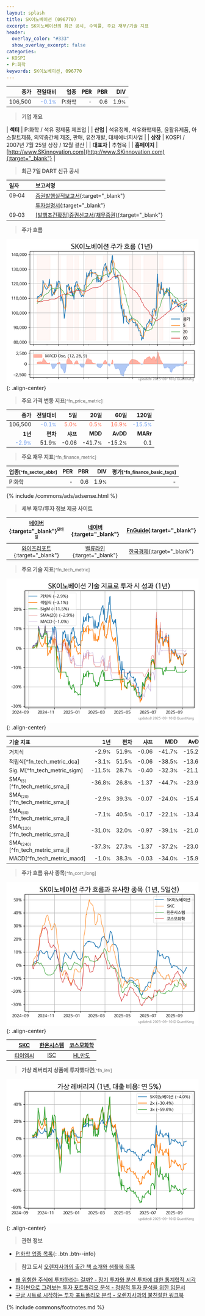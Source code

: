 ```yaml
---
layout: splash
title: SK이노베이션 (096770)
excerpt: SK이노베이션의 최근 공시, 수익률, 주요 재무/기술 지표
header:
  overlay_color: "#333"
  show_overlay_excerpt: false
categories:
- KOSPI
- P:화학
keywords: SK이노베이션, 096770
---
```


| **종가** | **전일대비** | **업종** | **PER** | **PBR** | **DIV** |
| -------: | -----------: | -------: | ------: | ------: | ------: |
| 106,500 | <span style="color: cornflowerblue">-0.1<small>%</small></span> | P:화학 | - | 0.6 | 1.9<small>%</small> |

<!-- more -->


> **기업 개요**<a id="company"></a>

| <span style="white-space:nowrap;">**섹터**</span> | P:화학 / 석유 정제품 제조업 |
| <span style="white-space:nowrap;">**산업**</span> | 석유정제, 석유화학제품, 윤활유제품, 아스팔트제품, 의약중간체 제조, 판매, 유전개발, 대체에너지사업 |
| <span style="white-space:nowrap;">**상장**</span> | KOSPI / 2007년 7월 25일 상장 / 12월 결산 |
| <span style="white-space:nowrap;">**대표자**</span> | 추형욱 |
| <span style="white-space:nowrap;">**홈페이지**</span> | [http://www.SKinnovation.com](http://www.SKinnovation.com){:target="_blank"} |


> **최근 7일 DART 신규 공시**<a id="dart"></a>

| **일자** |      | **보고서명** |
| :------- | :--- | :----------- |
| 09&#x2011;04 | | [증권발행실적보고서](https://dart.fss.or.kr/dsaf001/main.do?rcpNo=20250904000349){:target="_blank"} |
|  | | [투자설명서](https://dart.fss.or.kr/dsaf001/main.do?rcpNo=20250904000006){:target="_blank"} |
| 09&#x2011;03 | | [[발행조건확정]증권신고서(채무증권)](https://dart.fss.or.kr/dsaf001/main.do?rcpNo=20250903000374){:target="_blank"} |


> **주가 흐름**<a id="price"></a>

![096770](/stock/images/096770.png){: .align-center}


> **주요 가격 변동 지표**<small>[^fn_price_metric]</small>

| **종가** | **전일대비** | **5일** | **20일** | **60일** | **120일** |
| -------: | -----------: | ------: | -------: | -------: | --------: |
| 106,500 | <span style="color: cornflowerblue">-0.1<small>%</small></span> | <span style="color: tomato">5.0<small>%</small></span> | <span style="color: tomato">0.5<small>%</small></span> | <span style="color: tomato">16.9<small>%</small></span> | <span style="color: cornflowerblue">-15.5<small>%</small></span> |
| **1년** | **편차** | **샤프** | **MDD** | **AvDD** | **MARr** |
| <span style="color: cornflowerblue">-2.9<small>%</small></span> | 51.9<small>%</small> | -0.06 | -41.7<small>%</small> | -15.2<small>%</small> | 0.1 |


> **주요 재무 지표**<small>[^fn_finance_metric]</small>

| **업종**<small>[^fn_sector_abbr]</small> | **PER** | **PBR** | **DIV** | **평가**<small>[^fn_finance_basic_tags]</small> |
| :--------------------------------------- | ------: | ------: | ------: | ----------------------------------------------: |
| P:화학 | - | 0.6 | 1.9<small>%</small> | - |



{% include /commons/ads/adsense.html %}

> **세부 재무/투자 정보 제공 사이트**

| [네이버](https://m.stock.naver.com/domestic/stock/096770/finance/summary){:target="_blank"}<sup><small>모바일</small></sup> | [네이버](https://finance.naver.com/item/coinfo.naver?code=096770){:target="_blank"} | [FnGuide](https://comp.fnguide.com/SVO2/ASP/SVD_Invest.asp?gicode=A096770&MenuYn=Y){:target="_blank"} |
| :---: | :---: | :---: |
| [와이즈리포트](https://comp.wisereport.co.kr/company/c1040001.aspx?cmp_cd=096770){:target="_blank"} | [밸류라인](https://www.valueline.co.kr/finance/summary/096770){:target="_blank"} | [한국경제](https://markets.hankyung.com/stock/096770/financial-summary){:target="_blank"} |


> **주요 기술 지표**<small>[^fn_tech_metric]</small>


![096770](/stock/images/096770_tech.png){: .align-center}

| **기술 지표** | **1년** | **편차** | **샤프** | **MDD** | **AvDD** |
| :------------ | ------: | -----------: | -------: | ------: | -------: |
| 거치식 | -2.9<small>%</small> | 51.9<small>%</small> | -0.06 | -41.7<small>%</small> | -15.2<small>%</small> |
| 적립식[^fn_tech_metric_dca] | -3.1<small>%</small> | 51.5<small>%</small> | -0.06 | -38.5<small>%</small> | -13.6<small>%</small> |
| Sig. M[^fn_tech_metric_sigm] | -11.5<small>%</small> | 28.7<small>%</small> | -0.40 | -32.3<small>%</small> | -21.1<small>%</small> |
| SMA<small><sub>(5)</sub></small>[^fn_tech_metric_sma_i] | -36.8<small>%</small> | 26.8<small>%</small> | -1.37 | -44.7<small>%</small> | -23.9<small>%</small> |
| SMA<small><sub>(20)</sub></small>[^fn_tech_metric_sma_i] | -2.9<small>%</small> | 39.3<small>%</small> | -0.07 | -24.0<small>%</small> | -15.4<small>%</small> |
| SMA<small><sub>(60)</sub></small>[^fn_tech_metric_sma_i] | -7.1<small>%</small> | 40.5<small>%</small> | -0.17 | -22.1<small>%</small> | -13.4<small>%</small> |
| SMA<small><sub>(120)</sub></small>[^fn_tech_metric_sma_i] | -31.0<small>%</small> | 32.0<small>%</small> | -0.97 | -39.1<small>%</small> | -21.0<small>%</small> |
| SMA<small><sub>(240)</sub></small>[^fn_tech_metric_sma_i] | -37.3<small>%</small> | 27.3<small>%</small> | -1.37 | -37.2<small>%</small> | -23.0<small>%</small> |
| MACD[^fn_tech_metric_macd] | -1.0<small>%</small> | 38.3<small>%</small> | -0.03 | -34.0<small>%</small> | -15.9<small>%</small> |


> **주가 흐름 유사 종목**<a id="corr"></a><small>[^fn_corr_long]</small>

![096770](/stock/images/096770_corr.png){: .align-center}

|       | [SKC](/011790/) | [한온시스템](/018880/) | [코스모화학](/005420/) |
| :---: | :------------------------------------: | :------------------------------------: | :------------------------------------: |
|       | [티이엠씨](/425040/) | [ISC](/095340/) | [HL만도](/204320/) |


> **가상 레버리지 상품에 투자했다면**<a id="2x"></a><small>[^fn_lev]</small>

![096770](/stock/images/096770_2x.png){: .align-center}


> **관련 정보**

- [P:화학 업종 목록](/stats/sector/kospi_업종_화학_종목/){: .btn .btn--info}

> **참고 도서** [오렌지사과의 출간 책 소개와 샘플북 목록](https://kongdori.tistory.com/691)

- [왜 위험한 주식에 투자하라는 걸까? - 장기 투자와 분산 투자에 대한 통계학적 시각](https://kongdori.tistory.com/421)
- [파이썬으로 그려보는 투자 포트폴리오 분석  - 정량적 투자 분석을 위한 입문서](https://kongdori.tistory.com/643)
- [구글 시트로 시작하는 투자 포트폴리오 분석 - 오렌지사과의 불친절한 워크북](https://kongdori.tistory.com/449)


{% include commons/footnotes.md %}
